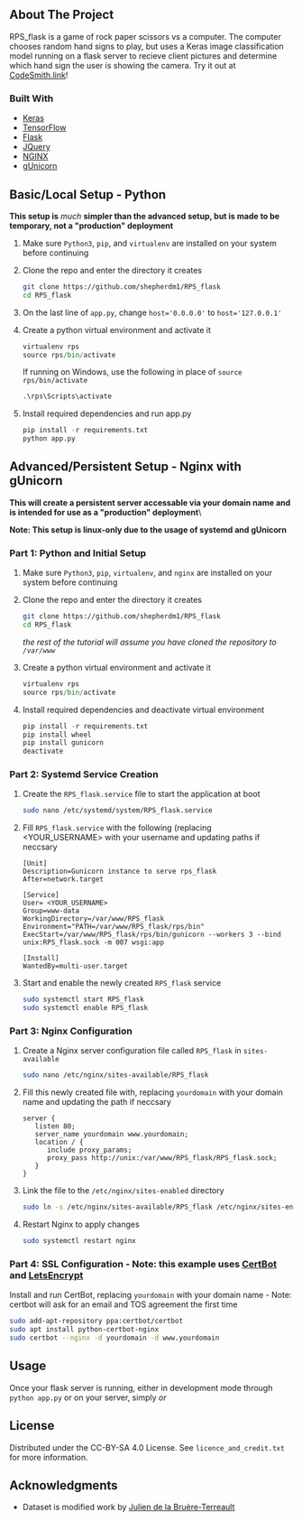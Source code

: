 <!-- ABOUT THE PROJECT -->
## About The Project

RPS_flask is a game of rock paper scissors vs a computer. The computer chooses random hand signs to play, but uses a Keras image classification model running on a flask server to recieve client pictures and determine which hand sign the user is showing the camera. Try it out at [CodeSmith.link](https://www.codesmith.link)!

### Built With

* [Keras](https://keras.io/)
* [TensorFlow](https://www.tensorflow.org/)
* [Flask](https://flask.palletsprojects.com/)
* [JQuery](https://jquery.com)
* [NGINX](https://www.nginx.com/)
* [gUnicorn](https://gunicorn.org/)



## Basic/Local Setup - Python
**This setup is** *much* **simpler than the advanced setup, but is made to be temporary, not a "production" deployment**
1. Make sure `Python3`, `pip`, and `virtualenv` are installed on your system before continuing
2. Clone the repo and enter the directory it creates

   ```sh
   git clone https://github.com/shepherdm1/RPS_flask
   cd RPS_flask
   ```
3. On the last line of `app.py`, change `host='0.0.0.0'` to `host='127.0.0.1'`
4. Create a python virtual environment and activate it
   
   ```python
   virtualenv rps
   source rps/bin/activate
   ``` 
   If running on Windows, use the following in place of `source rps/bin/activate`
   ```bat
   .\rps\Scripts\activate
   ```
   
5. Install required dependencies and run app.py
   
   ```python
   pip install -r requirements.txt
   python app.py

   ```

## Advanced/Persistent Setup - Nginx with gUnicorn
**This will create a persistent server accessable via your domain name and is intended for use as a "production" deployment**\

**Note: This setup is linux-only due to the usage of systemd and gUnicorn**

### Part 1: Python and Initial Setup
1. Make sure `Python3`, `pip`, `virtualenv`, and `nginx` are installed on your system before continuing
2. Clone the repo and enter the directory it creates

   ```sh
   git clone https://github.com/shepherdm1/RPS_flask
   cd RPS_flask
   ``` 
   *the rest of the tutorial will assume you have cloned the repository to `/var/www`*
3. Create a python virtual environment and activate it
   
   ```python
   virtualenv rps
   source rps/bin/activate
   ``` 
4. Install required dependencies and deactivate virtual environment
   
   ```python
   pip install -r requirements.txt
   pip install wheel
   pip install gunicorn
   deactivate
   ```
   
### Part 2: Systemd Service Creation
1. Create the `RPS_flask.service` file to start the application at boot
   ```sh
   sudo nano /etc/systemd/system/RPS_flask.service
   ```
2. Fill `RPS_flask.service` with the following (replacing <YOUR_USERNAME> with your username and updating paths if neccsary

   ```
   [Unit]
   Description=Gunicorn instance to serve rps_flask
   After=network.target

   [Service]
   User= <YOUR_USERNAME>
   Group=www-data
   WorkingDirectory=/var/www/RPS_flask
   Environment="PATH=/var/www/RPS_flask/rps/bin"
   ExecStart=/var/www/RPS_flask/rps/bin/gunicorn --workers 3 --bind unix:RPS_flask.sock -m 007 wsgi:app

   [Install]
   WantedBy=multi-user.target
   ```
3. Start and enable the newly created `RPS_flask` service
   
   ```sh
   sudo systemctl start RPS_flask
   sudo systemctl enable RPS_flask
   ```

### Part 3: Nginx Configuration
1. Create a Nginx server configuration file called `RPS_flask` in `sites-available`
   
   ```sh
   sudo nano /etc/nginx/sites-available/RPS_flask 
   ```
2. Fill this newly created file with, replacing `yourdomain` with your domain name and updating the path if neccsary
   
   ```
   server {
      listen 80;
      server_name yourdomain www.yourdomain;
      location / {
         include proxy_params;
         proxy_pass http://unix:/var/www/RPS_flask/RPS_flask.sock;
      }
   }
   ```
 
3. Link the file to the `/etc/nginx/sites-enabled` directory

   ```sh
   sudo ln -s /etc/nginx/sites-available/RPS_flask /etc/nginx/sites-enabled
   ```

4. Restart Nginx to apply changes

   ```sh
   sudo systemctl restart nginx
   ```
### Part 4: SSL Configuration - Note: this example uses [CertBot](https://certbot.eff.org/) and [LetsEncrypt](https://letsencrypt.org/)
   Install and run CertBot, replacing `yourdomain` with your domain name - Note: certbot will ask for an email and TOS agreement the first time
   
   ```sh
   sudo add-apt-repository ppa:certbot/certbot
   sudo apt install python-certbot-nginx
   sudo certbot --nginx -d yourdomain -d www.yourdomain
   ```



<!-- USAGE EXAMPLES -->
## Usage

Once your flask server is running, either in development mode through `python app.py` or on your server, simply 
_or_




<!-- LICENSE -->
## License

Distributed under the CC-BY-SA 4.0 License. See `licence_and_credit.txt` for more information.



<!-- ACKNOWLEDGMENTS -->
## Acknowledgments

* Dataset is modified work by [Julien de la Bruère-Terreault](https://github.com/imfdlh)

